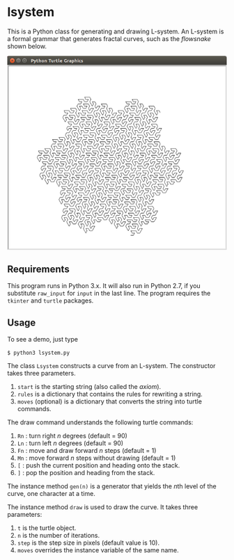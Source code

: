 lsystem
=======

This is a Python class for generating and drawing L-system. An L-system is a
formal grammar that generates fractal curves, such as the *flowsnake* shown below.

![flowsnake](flowsnake.png)

## Requirements

This program runs in Python 3.x. It will also run in Python 2.7, if you
substitute `raw_input` for `input` in the last line. The program requires the 
`tkinter` and `turtle` packages.

## Usage

To see a demo, just type

    $ python3 lsystem.py

The class `Lsystem` constructs a curve from an L-system. The constructor takes
three parameters.

1. `start` is the starting string (also called the *axiom*).
2. `rules` is a dictionary that contains the rules for rewriting a string.
3. `moves` (optional) is a dictionary that converts the string into turtle commands.

The draw command understands the following turtle commands:

1.  `Rn` : turn right *n* degrees (default = 90)
2.  `Ln` : turn left *n* degrees (default = 90)
3.  `Fn` : move and draw forward *n* steps (default = 1)
4.  `Mn` : move forward *n* steps without drawing (default = 1)
5.  `[`  : push the current position and heading onto the stack.
6.  `]`  : pop the position and heading from the stack.

The instance method `gen(n)` is a generator that yields the *n*th level of the
curve, one character at a time.

The instance method `draw` is used to draw the curve. It takes three parameters:

1.  `t` is the turtle object.
2.  `n` is the number of iterations.
3.  `step` is the step size in pixels (default value is 10).
4.  `moves` overrides the instance variable of the same name.


